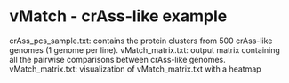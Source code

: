 vMatch - crAss-like example
===========================

crAss_pcs_sample.txt: contains the protein clusters from 500 crAss-like genomes (1 genome per line). 
vMatch_matrix.txt: output matrix containing all the pairwise comparisons between crAss-like genomes.
vMatch_matrix.txt: visualization of vMatch_matrix.txt with a heatmap